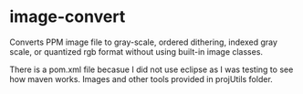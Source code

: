 # image-convert
Converts PPM image file to gray-scale, ordered dithering, indexed gray scale, or quantized rgb format without using built-in image classes. 

There is a pom.xml file becasue I did not use eclipse as I was testing to see how maven works. 
Images and other tools provided in projUtils folder.
